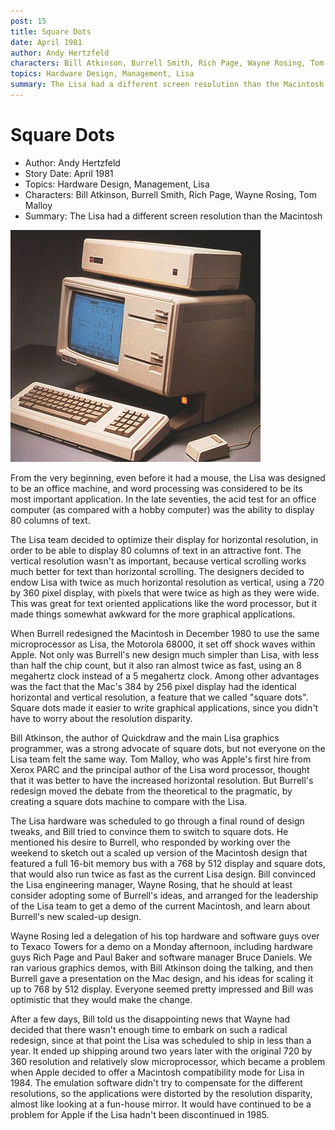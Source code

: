```yaml
---
post: 15
title: Square Dots
date: April 1981
author: Andy Hertzfeld
characters: Bill Atkinson, Burrell Smith, Rich Page, Wayne Rosing, Tom Malloy
topics: Hardware Design, Management, Lisa
summary: The Lisa had a different screen resolution than the Macintosh
---
```


# Square Dots
* Author: Andy Hertzfeld
* Story Date: April 1981
* Topics: Hardware Design, Management, Lisa
* Characters: Bill Atkinson, Burrell Smith, Rich Page, Wayne Rosing, Tom Malloy
* Summary: The Lisa had a different screen resolution than the Macintosh

![The Apple Lisa](images/Macintosh/lisa.jpg) 

    
From the very beginning, even before it had a mouse, the Lisa was designed to be an office machine, and word processing was considered to be its most important application.  In the late seventies, the acid test for an office computer (as compared with a hobby computer) was the ability to display 80 columns of text.


The Lisa team decided to optimize their display for horizontal resolution, in order to be able to display 80 columns of text in an attractive font. The vertical resolution wasn't as important, because vertical scrolling works much better for text than horizontal scrolling.  The designers decided to endow Lisa with twice as much horizontal resolution as vertical, using a 720 by 360 pixel display, with pixels that were twice as high as they were wide. This was great for text oriented applications like the word processor, but it made things somewhat awkward for the more graphical applications.

When Burrell redesigned the Macintosh in December 1980 to use the same microprocessor as Lisa, the Motorola 68000, it set off shock waves within Apple.  Not only was Burrell's new design much simpler than Lisa, with less than half the chip count, but it also ran almost twice as fast, using an 8 megahertz clock instead of a 5 megahertz clock.   Among other advantages was the fact that the Mac's 384 by 256 pixel display had the identical horizontal and vertical resolution, a feature that we called "square dots".  Square dots made it easier to write graphical applications, since you didn't have to worry about the resolution disparity.

Bill Atkinson, the author of Quickdraw and the main Lisa graphics programmer, was a strong advocate of square dots, but not everyone on the Lisa team felt the same way.  Tom Malloy, who was Apple's first hire from Xerox PARC and the principal author of the Lisa word processor, thought that it was better to have the increased horizontal resolution.  But Burrell's redesign moved the debate from the theoretical to the pragmatic, by creating a square dots machine to compare with the Lisa.

The Lisa hardware was scheduled to go through a final round of design tweaks, and Bill tried to convince them to switch to square dots.  He mentioned his desire to Burrell, who responded by working over the weekend to sketch out a scaled up version of the Macintosh design that featured a full 16-bit memory bus with a 768 by 512 display and square dots, that would also run twice as fast as the current Lisa design.  Bill convinced the Lisa engineering manager, Wayne Rosing, that he should at least consider adopting some of Burrell's ideas, and arranged for the leadership of the Lisa team to get a demo of the current Macintosh, and learn about Burrell's new scaled-up design.

Wayne Rosing led a delegation of his top hardware and software guys over to Texaco Towers for a demo on a Monday afternoon, including hardware guys Rich Page and Paul Baker and software manager Bruce Daniels.  We ran various graphics demos, with Bill Atkinson doing the talking, and then Burrell gave a presentation on the Mac design, and his ideas for scaling it up to 768 by 512 display. Everyone seemed pretty impressed and Bill was optimistic that they would make the change.

After a few days, Bill told us the disappointing news that Wayne had decided that there wasn't enough time to embark on such a radical redesign, since at that point the Lisa was scheduled to ship in less than a year.  It ended up shipping around two years later with the original 720 by 360 resolution and relatively slow microprocessor, which became a problem when Apple decided to offer a Macintosh compatibility mode for Lisa in 1984. The emulation software didn't try to compensate for the different resolutions, so the applications were distorted by the resolution disparity, almost like looking at a fun-house mirror.   It would have continued to be a problem for Apple if the Lisa hadn't been discontinued in 1985.

